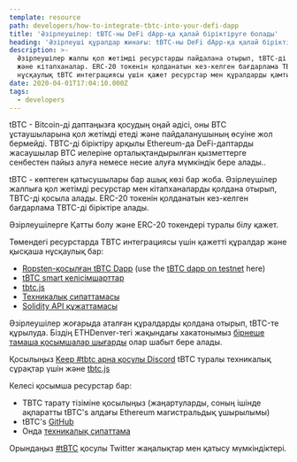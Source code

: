 ```yaml
---
template: resource
path: developers/how-to-integrate-tbtc-into-your-defi-dapp
title: 'Әзірлеушілер: tBTC-ны DeFi dApp-қа қалай біріктіруге болады'
heading: 'Әзірлеуші құралдар жинағы: tBTC-ны DeFi dApp-қа қалай біріктіруге болады'
description: >-
  Әзірлеушілер жалпы қол жетімді ресурстарды пайдалана отырып, tBTC-ді dApp-қа біріктіре алады
  және кітапханалар. ERC-20 токенін қолданатын кез-келген бағдарлама TBTC-ді біріктіре алады. Бұл
  нұсқаулық tBTC интеграциясы үшін қажет ресурстар мен құралдарды қамтиды.
date: 2020-04-01T17:04:10.000Z
tags:
  - developers
---
```

tBTC - Bitcoin-ді даптаңызға қосудың оңай әдісі, оны BTC ұстаушыларына қол жетімді етеді және пайдаланушының өсуіне жол бермейді. TBTC-ді біріктіру арқылы Ethereum-да DeFi-даптарды жасаушылар BTC иелеріне орталықтандырылған қызметтерге сенбестен пайыз алуға немесе несие алуға мүмкіндік бере алады..

tBTC - көптеген қатысушылары бар ашық көзі бар жоба. Әзірлеушілер жалпыға қол жетімді ресурстар мен кітапханаларды қолдана отырып, TBTC-ді қосыла алады. ERC-20 токенін қолданатын кез-келген бағдарлама TBTC-ді біріктіре алады.

Әзірлеушілерге Қатты болу және ERC-20 токендері туралы білу қажет.

Төмендегі ресурстарда TBTC интеграциясы үшін қажетті құралдар және қысқаша нұсқаулық бар:

- [Ropsten-қосылған tBTC Dapp](https://github.com/keep-network/tbtc-dapp) (use the [tBTC dapp on testnet](https://dapp.test.tbtc.network/) here)
- [tBTC smart келісімшарттар](https://github.com/keep-network/tbtc)
- [tbtc.js](https://github.com/keep-network/tbtc.js)
- [Техникалық сипаттамасы](http://docs.keep.network/tbtc/)
- [Solidity API құжаттамасы](http://docs.keep.network/tbtc/solidity/)

Әзірлеушілер жоғарыда аталған құралдарды қолдана отырып, tBTC-те құрылуда. Біздің ETHDenver-тегі жақындағы хакатонымыз [бірнеше тамаша қосымшалар шығарды](https://blog.keep.network/bitcoin-earn-wins-ethdenver-tbtc-hackathon-prize-5233ce805468) олар шабыт бере алады.

Қосылыңыз [Keep #tbtc арна қосулы Discord]( https://chat.tbtc.network) tBTC туралы техникалық сұрақтар үшін және [tbtc.js](https://tbtc.network/news/2020-02-14-announcing-tbtc-js)

Келесі қосымша ресурстар бар:

- TBTC тарату тізіміне қосылыңыз (жаңартуларды, соның ішінде ақпаратты tBTC&#39;s алдағы Ethereum магистральдық ұшырылымы)
- tBTC&#39;s [GitHub](https://github.com/keep-network/tbtc)
- Онда [техникалық сипаттама](http://docs.keep.network/tbtc/index.pdf)

Орындаңыз [#tBTC](https://twitter.com/hashtag/tBTC) қосулы Twitter жаңалықтар мен
қатысу мүмкіндіктері.
